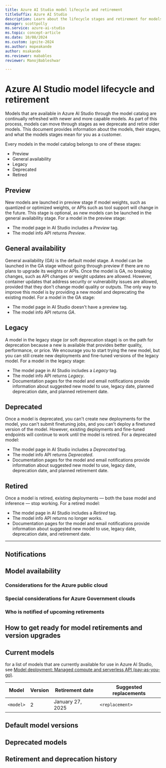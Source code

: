 ```yaml
---
title: Azure AI Studio model lifecycle and retirement
titleSuffix: Azure AI Studio
description: Learn about the lifecycle stages and retirement for models in Azure AI Studio.
manager: scottpolly
ms.service: azure-ai-studio
ms.topic: concept-article
ms.date: 10/08/2024
ms.custom: ignite-2024
ms.author: mopeakande
author: msakande
ms.reviewer: mabables
reviewer: ManojBableshwar

---
```


# Azure AI Studio model lifecycle and retirement

Models that are available in Azure AI Studio through the model catalog are continually refreshed with newer and more capable models. As part of this process, models can move through stages as we deprecate and retire older models. This document provides information about the models, their stages, and what the models stages mean for you as a customer.

Every models in the model catalog belongs to one of these stages:

- Preview
- General availability
- Legacy
- Deprecated
- Retired

## Preview 

New models are launched in preview stage if model weights, such as quantized or optimized weights, or APIs such as tool support will change in the future. This stage is optional, as new models can be launched in the general availability stage. For a model in the preview stage:

- The model page in AI Studio includes a _Preview_ tag.
- The model info API returns _Preview_.

## General availability

General availability (GA) is the default model stage. A model can be launched in the GA stage without going through preview if there are no plans to upgrade its weights or APIs. Once the model is GA, no breaking changes, such as API changes or weight updates are allowed. However, container updates that address security or vulnerability issues are allowed, provided that they don't change model quality or outputs. The only way to improve this model is by providing a new model and deprecating the existing model. For a model in the GA stage:

- The model page in AI Studio doesn't have a preview tag.
- The model info API returns _GA_.
 
## Legacy

A model in the legacy stage (or soft deprecation stage) is on the path for deprecation because a new is available that provides better quality, performance, or price. We encourage you to start trying the new model, but you can still create new deployments and fine-tuned versions of the legacy model.  For a model in the legacy stage:

- The model page in AI Studio includes a _Legacy_ tag.
- The model info API returns _Legacy_.
- Documentation pages for the model and email notifications provide information about suggested new model to use, legacy date, planned deprecation date, and planned retirement date.

## Deprecated

Once a model is deprecated, you can't create new deployments for the model, you can't submit finetuning jobs, and you can't deploy a finetuned version of the model. However, existing deployments and fine-tuned endpoints will continue to work until the model is retired. For a deprecated model:

- The model page in AI Studio includes a _Deprecated_ tag.
- The model info API returns _Deprecated_.
- Documentation pages for the model and email notifications provide information about suggested new model to use, legacy date, deprecation date, and planned retirement date.

## Retired

Once a model is retired, existing deployments — both the base model and inference — stop working. For a retired model:

- The model page in AI Studio includes a _Retired_ tag.
- The model info API returns no longer works.
- Documentation pages for the model and email notifications provide information about suggested new model to use, legacy date, deprecation date, and retirement date.


-----------------------------------


## Notifications


## Model availability


### Considerations for the Azure public cloud


### Special considerations for Azure Government clouds


### Who is notified of upcoming retirements


## How to get ready for model retirements and version upgrades


## Current models

for a list of models that are currently available for use in Azure AI Studio, see [Model deployment: Managed compute and serverless API (pay-as-you-go)](../how-to/model-catalog-overview.md#model-deployment-managed-compute-and-serverless-api-pay-as-you-go).

| Model | Version | Retirement date | Suggested replacements |
| ---- | ---- | ---- | --- |
| `<model>`| 2 | January 27, 2025 | `<replacement>` |



## Default model versions



## Deprecated models



## Retirement and deprecation history




